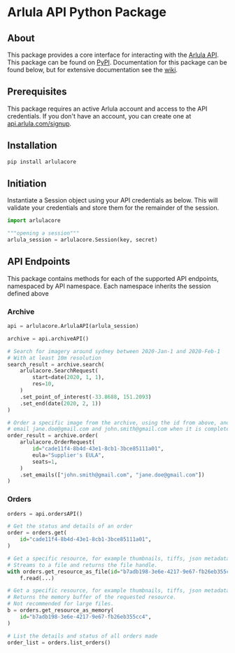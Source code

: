 # **Arlula API Python Package**
## About
This package provides a core interface for interacting with the [Arlula API](https://www.arlula.com/documentation/).
This package can be found on [PyPI](https://pypi.org/project/arlulacore/).
Documentation for this package can be found below, but for extensive documentation see the [wiki](https://github.com/Arlula/python-core-sdk/wiki).

## Prerequisites
This package requires an active Arlula account and access to the API credentials. If you don't have an account, you can create one at [api.arlula.com/signup](https://api.arlula.com/signup).

## Installation
```bash
pip install arlulacore
```
## Initiation
Instantiate a Session object using your API credentials as below. This will validate your credentials and store them for the remainder of the session.
```python
import arlulacore

"""opening a session"""
arlula_session = arlulacore.Session(key, secret)
```

## API Endpoints
This package contains methods for each of the supported API endpoints, namespaced by API namespace. Each namespace inherits the session defined above
### Archive
```python
api = arlulacore.ArlulaAPI(arlula_session)

archive = api.archiveAPI()

# Search for imagery around sydney between 2020-Jan-1 and 2020-Feb-1
# With at least 10m resolution
search_result = archive.search(
    arlulacore.SearchRequest(
        start=date(2020, 1, 1), 
        res=10,
    )
    .set_point_of_interest(-33.8688, 151.2093)
    .set_end(date(2020, 2, 1))
)

# Order a specific image from the archive, using the id from above, and (optionally) 
# email jane.doe@gmail.com and john.smith@gmail.com when it is complete.
order_result = archive.order(
    arlulacore.OrderRequest(
        id="cade11f4-8b4d-43e1-8cb1-3bce85111a01",
        eula="Supplier's EULA",
        seats=1,
    )
    .set_emails(["john.smith@gmail.com", "jane.doe@gmail.com"])
)
```
### Orders
```python
orders = api.ordersAPI()

# Get the status and details of an order
order = orders.get(
    id="cade11f4-8b4d-43e1-8cb1-3bce85111a01",
)

# Get a specific resource, for example thumbnails, tiffs, json metadata.
# Streams to a file and returns the file handle.
with orders.get_resource_as_file(id="b7adb198-3e6e-4217-9e67-fb26eb355cc4",filepath="downloads/thumbnail.jpg") as f:
    f.read(...)

# Get a specific resource, for example thumbnails, tiffs, json metadata.
# Returns the memory buffer of the requested resource.
# Not recommended for large files.
b = orders.get_resource_as_memory(
    id="b7adb198-3e6e-4217-9e67-fb26eb355cc4",
)

# List the details and status of all orders made
order_list = orders.list_orders()
```
